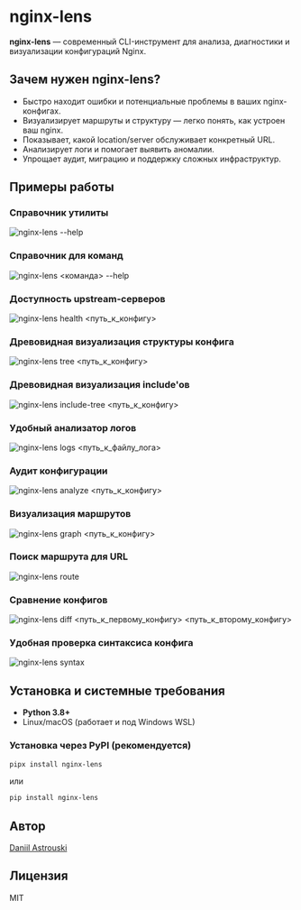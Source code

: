 # nginx-lens

**nginx-lens** — современный CLI-инструмент для анализа, диагностики и визуализации конфигураций Nginx.

## Зачем нужен nginx-lens?

- Быстро находит ошибки и потенциальные проблемы в ваших nginx-конфигах.
- Визуализирует маршруты и структуру — легко понять, как устроен ваш nginx.
- Показывает, какой location/server обслуживает конкретный URL.
- Анализирует логи и помогает выявить аномалии.
- Упрощает аудит, миграцию и поддержку сложных инфраструктур.

## Примеры работы

### Справочник утилиты

![nginx-lens --help](docs/main-help.png)

### Справочник для команд

![nginx-lens <команда> --help](docs/command-help.png)

### Доступность upstream-серверов

![nginx-lens health <путь_к_конфигу>](docs/example-health.png)

### Древовидная визуализация структуры конфига

![nginx-lens tree <путь_к_конфигу>](docs/example-tree.png)

### Древовидная визуализация include'ов

![nginx-lens include-tree <путь_к_конфигу>](docs/example-include-tree.png)

### Удобный анализатор логов

![nginx-lens logs <путь_к_файлу_лога>](docs/example-logs.png)

### Аудит конфигурации

![nginx-lens analyze <путь_к_конфигу>](docs/example-analyze.png)

### Визуализация маршрутов

![nginx-lens graph <путь_к_конфигу>](docs/example-graph.png)

### Поиск маршрута для URL

![nginx-lens route <URL>](docs/example-route.png)

### Сравнение конфигов

![nginx-lens diff <путь_к_первому_конфигу> <путь_к_второму_конфигу>](docs/example-diff.png)

### Удобная проверка синтаксиса конфига

![nginx-lens syntax](docs/example-syntax.png)


## Установка и системные требования

- **Python 3.8+**
- Linux/macOS (работает и под Windows WSL)

### Установка через PyPI (рекомендуется)

```bash
pipx install nginx-lens
```
или
```bash
pip install nginx-lens
```

## Автор

[Daniil Astrouski](https://github.com/shelovesuastra)

## Лицензия

MIT